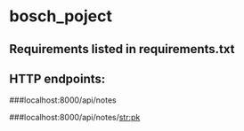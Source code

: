 # bosch_poject

## Requirements listed in requirements.txt

## HTTP endpoints:

###localhost:8000/api/notes

###localhost:8000/api/notes/<str:pk>